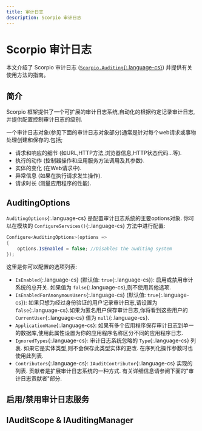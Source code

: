 ```yaml
---
title: 审计日志
description: Scorpio 审计日志
---
```


# Scorpio 审计日志

本文介绍了 Scorpio 审计日志 ([`Scorpio.Auditing`{:.language-cs}](https://www.nuget.org/packages/Scorpio.Auditing)) 并提供有关使用方法的指南。


## 简介

Scorpio 框架提供了一个可扩展的审计日志系统,自动化的根据约定记录审计日志,并提供配置控制审计日志的级别.

一个审计日志对象(参见下面的审计日志对象部分)通常是针对每个web请求或事物处理创建和保存的.包括;

+ 请求和响应的细节 (如URL,HTTP方法,浏览器信息,HTTP状态代码...等).
+ 执行的动作 (控制器操作和应用服务方法调用及其参数).
+ 实体的变化 (在Web请求中).
+ 异常信息 (如果在执行请求发生操作).
+ 请求时长 (测量应用程序的性能).

## AuditingOptions

`AuditingOptions`{:.language-cs} 是配置审计日志系统的主要options对象. 你可以在模块的 `ConfigureServices()`{:.language-cs} 方法中进行配置:

``` cs
Configure<AuditingOptions>(options =>
{
    options.IsEnabled = false; //Disables the auditing system
});
```

这里是你可以配置的选项列表:

+ `IsEnabled`{:.language-cs} (默认值: `true`{:.language-cs}): 启用或禁用审计系统的总开关. 如果值为 `false`{:.language-cs},则不使用其他选项.
+ `IsEnabledForAnonymousUsers`{:.language-cs} (默认值: `true`{:.language-cs}): 如果只想为经过身份验证的用户记录审计日志,请设置为 `false`{:.language-cs}.如果为匿名用户保存审计日志,你将看到这些用户的 `CurrentUser`{:.language-cs} 值为 `null`{:.language-cs}.
+ `ApplicationName`{:.language-cs}: 如果有多个应用程序保存审计日志到单一的数据库,使用此属性设置为你的应用程序名称区分不同的应用程序日志.
+ `IgnoredTypes`{:.language-cs}: 审计日志系统忽略的 `Type`{:.language-cs} 列表. 如果它是实体类型,则不会保存此类型实体的更改. 在序列化操作参数时也使用此列表.
+ `Contributors`{:.language-cs}: `IAuditContributor`{:.language-cs} 实现的列表. 贡献者是扩展审计日志系统的一种方式. 有关详细信息请参阅下面的"审计日志贡献者"部分.

## 启用/禁用审计日志服务


## IAuditScope & IAuditingManager

